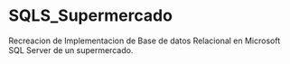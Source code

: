 # SQLS_Supermercado
Recreacion de Implementacion de Base de datos Relacional en Microsoft SQL Server de un supermercado. 
